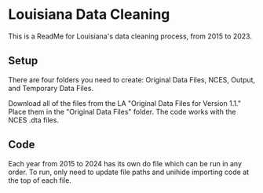 
# Louisiana Data Cleaning

This is a ReadMe for Louisiana's data cleaning process, from 2015 to 2023.


## Setup

There are four folders you need to create: 
Original Data Files, NCES, Output, and Temporary Data Files. 

Download all of the files from the LA "Original Data Files for Version 1.1." Place them in the "Original Data Files" folder. The code works with the NCES .dta files.

## Code

Each year from 2015 to 2024 has its own do file which can be run in any order. To run, only need to update file paths and unihide importing code at the top of each file. 
